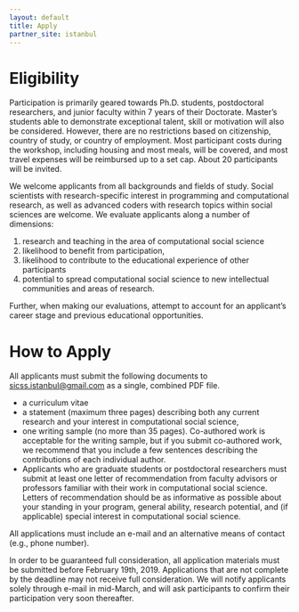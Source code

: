 ```yaml
---
layout: default
title: Apply
partner_site: istanbul
---
```


# Eligibility

Participation is primarily geared towards Ph.D. students, postdoctoral researchers, and junior faculty within 7 years of their Doctorate.
Master’s students able to demonstrate exceptional talent, skill or motivation will also be considered.
However, there are no restrictions based on citizenship, country of study, or country of employment.
Most participant costs during the workshop, including housing and most meals, will be covered, and most travel expenses will be reimbursed up to a set cap.
About 20 participants will be invited.

We welcome applicants from all backgrounds and fields of study.
Social scientists with research-specific interest in programming and computational research, as well as advanced coders with research topics within social sciences are welcome.
We evaluate applicants along a number of dimensions:

1. research and teaching in the area of computational social science
1. likelihood to benefit from participation,
1. likelihood to contribute to the educational experience of other participants
1. potential to spread computational social science to new intellectual communities and areas of research.

Further, when making our evaluations, attempt to account for an applicant’s career stage and previous educational opportunities.

# How to Apply

All applicants must submit the following documents to sicss.istanbul@gmail.com as a single, combined PDF file.

* a curriculum vitae
* a statement (maximum three pages) describing both any current research and your interest in computational social science,
* one writing sample (no more than 35 pages). Co-authored work is acceptable for the writing sample, but if you submit co-authored work, we recommend that you include a few sentences describing the contributions of each individual author.
* Applicants who are graduate students or postdoctoral researchers must submit at least one letter of recommendation from faculty advisors or professors familiar with their work in computational social science. Letters of recommendation should be as informative as possible about your standing in your program, general ability, research potential, and (if applicable) special interest in computational social science.

All applications must include an e-mail and an alternative means of contact (e.g., phone number).

​In order to be guaranteed full consideration, all application materials must be submitted before February 19th, 2019. Applications that are not complete by the deadline may not receive full consideration. We will notify applicants solely through e-mail in mid-March, and will ask participants to confirm their participation very soon thereafter.

